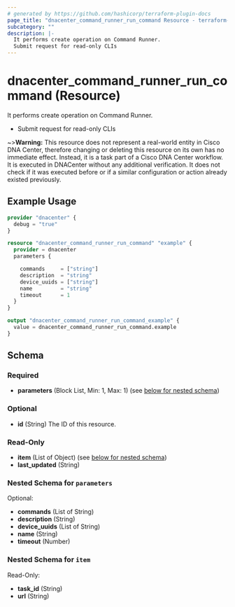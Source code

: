 ```yaml
---
# generated by https://github.com/hashicorp/terraform-plugin-docs
page_title: "dnacenter_command_runner_run_command Resource - terraform-provider-dnacenter"
subcategory: ""
description: |-
  It performs create operation on Command Runner.
  Submit request for read-only CLIs
---
```


# dnacenter_command_runner_run_command (Resource)

It performs create operation on Command Runner.

- Submit request for read-only CLIs

~>**Warning:**
This resource does not represent a real-world entity in Cisco DNA Center, therefore changing or deleting this resource on its own has no immediate effect.
Instead, it is a task part of a Cisco DNA Center workflow. It is executed in DNACenter without any additional verification. It does not check if it was executed before or if a similar configuration or action already existed previously.

## Example Usage

```terraform
provider "dnacenter" {
  debug = "true"
}

resource "dnacenter_command_runner_run_command" "example" {
  provider = dnacenter
  parameters {

    commands     = ["string"]
    description  = "string"
    device_uuids = ["string"]
    name         = "string"
    timeout      = 1
  }
}

output "dnacenter_command_runner_run_command_example" {
  value = dnacenter_command_runner_run_command.example
}
```

<!-- schema generated by tfplugindocs -->
## Schema

### Required

- **parameters** (Block List, Min: 1, Max: 1) (see [below for nested schema](#nestedblock--parameters))

### Optional

- **id** (String) The ID of this resource.

### Read-Only

- **item** (List of Object) (see [below for nested schema](#nestedatt--item))
- **last_updated** (String)

<a id="nestedblock--parameters"></a>
### Nested Schema for `parameters`

Optional:

- **commands** (List of String)
- **description** (String)
- **device_uuids** (List of String)
- **name** (String)
- **timeout** (Number)


<a id="nestedatt--item"></a>
### Nested Schema for `item`

Read-Only:

- **task_id** (String)
- **url** (String)



